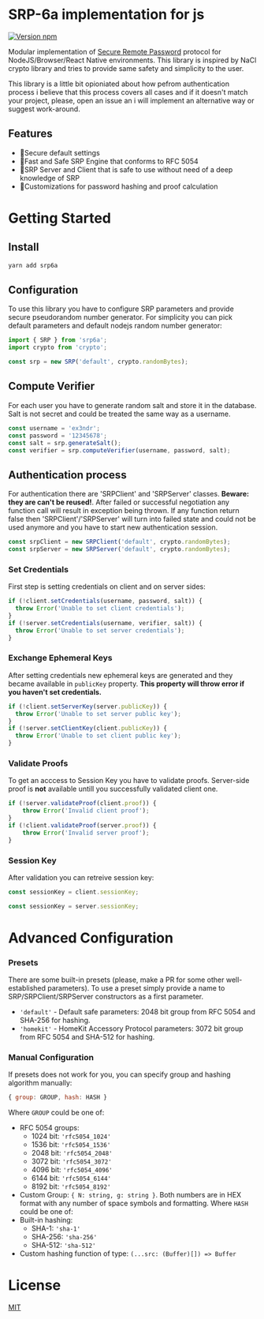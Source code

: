# SRP-6a implementation for js
[![Version npm](https://img.shields.io/npm/v/srp6a.svg?logo=npm)](https://www.npmjs.com/package/srp6a)

Modular implementation of [Secure Remote Password](http://srp.stanford.edu/) protocol for NodeJS/Browser/React Native environments. This library is inspired by NaCl crypto library and tries to provide same safety and simplicity to the user.

This library is a little bit opioniated about how pefrom authentication process i believe that this process covers all cases and if it doesn't match your project, please, open an issue an i will implement an alternative way or suggest work-around.

## Features
* 💪Secure default settings
* 🚀Fast and Safe SRP Engine that conforms to RFC 5054
* 🦺SRP Server and Client that is safe to use without need of a deep knowledge of SRP
* 🧐Customizations for password hashing and proof calculation

# Getting Started

## Install
```bash
yarn add srp6a
```

## Configuration
To use this library you have to configure SRP parameters and provide secure pseudorandom number generator. 
For simplicity you can pick default parameters and default nodejs random number generator:

```js
import { SRP } from 'srp6a';
import crypto from 'crypto';

const srp = new SRP('default', crypto.randomBytes);
```

## Compute Verifier
For each user you have to generate random salt and store it in the database. Salt is not secret and could be treated the same way as a username.

```js
const username = 'ex3ndr';
const password = '12345678';
const salt = srp.generateSalt();
const verifier = srp.computeVerifier(username, password, salt);
```

## Authentication process
For authentication there are 'SRPClient' and 'SRPServer' classes. **Beware: they are can't be reused!**. After failed or successful negotiation any function call will result in exception being thrown.
If any function return false then 'SRPClient'/'SRPServer' will turn into failed state and could not be used anymore and you have to start new authentication session.

```js
const srpClient = new SRPClient('default', crypto.randomBytes);
const srpServer = new SRPServer('default', crypto.randomBytes);
```

### Set Credentials
First step is setting credentials on client and on server sides:
```js
if (!client.setCredentials(username, password, salt)) {
  throw Error('Unable to set client credentials');
}
if (!server.setCredentials(username, verifier, salt)) {
  throw Error('Unable to set server credentials');
}
```

### Exchange Ephemeral Keys
After setting credentials new ephemeral keys are generated and they became available in `publicKey` property. **This property will throw error if you haven't set credentials.**
```js
if (!client.setServerKey(server.publicKey)) {
  throw Error('Unable to set server public key');
}
if (!server.setClientKey(client.publicKey)) {
  throw Error('Unable to set client public key');
}
```



### Validate Proofs
To get an acccess to Session Key you have to validate proofs. Server-side proof is **not** available untill you successfully validated client one.
```js
if (!server.validateProof(client.proof)) {
    throw Error('Invalid client proof');
}
if (!client.validateProof(server.proof)) {
    throw Error('Invalid server proof');
}
```

### Session Key
After validation you can retreive session key:
```js
const sessionKey = client.sessionKey;
```
```js
const sessionKey = server.sessionKey;
```

# Advanced Configuration
### Presets
There are some built-in presets (please, make a PR for some other well-established parameters). To use a preset simply provide a name to SRP/SRPClient/SRPServer constructors as a first parameter.
* ```'default'``` - Default safe parameters: 2048 bit group from RFC 5054 and SHA-256 for hashing.
* ```'homekit'``` - HomeKit Accessory Protocol parameters: 3072 bit group from RFC 5054 and SHA-512 for hashing.

### Manual Configuration
If presets does not work for you, you can specify group and hashing algorithm manually:
```js
{ group: GROUP, hash: HASH }
```
Where `GROUP` could be one of:
* RFC 5054 groups:
  * 1024 bit: `'rfc5054_1024'`
  * 1536 bit: `'rfc5054_1536'`
  * 2048 bit: `'rfc5054_2048'`
  * 3072 bit: `'rfc5054_3072'`
  * 4096 bit: `'rfc5054_4096'`
  * 6144 bit: `'rfc5054_6144'`
  * 8192 bit: `'rfc5054_8192'`
* Custom Group: ```{ N: string, g: string }```. Both numbers are in HEX format with any number of space symbols and formatting.
Where `HASH` could be one of:
* Built-in hashing:
  * SHA-1: `'sha-1'`
  * SHA-256: `'sha-256'`
  * SHA-512: `'sha-512'`
* Custom hashing function of type: ``` (...src: (Buffer)[]) => Buffer ```
# License
[MIT](LICENSE)
